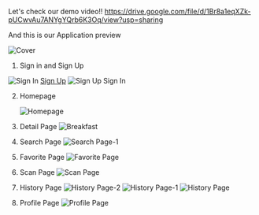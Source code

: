 Let's check our demo video!!
https://drive.google.com/file/d/1Br8a1eqXZk-pUCwvAu7ANYgYQrb6K3Oq/view?usp=sharing

And this is our Application preview

![Cover](https://github.com/user-attachments/assets/c2b7b2a1-ec6f-48f3-87de-b645440f5eaa)

1. Sign in and Sign Up

![Sign In](https://github.com/user-attachments/assets/82368d68-fc4c-4267-a0e9-92e2cf2cd952)
[Sign Up](https://github.com/user-attachments/assets/3c8067ee-7bc5-44c7-8720-3f8e51da12b3)
![Sign Up   Sign In](https://github.com/user-attachments/assets/399c67bf-7968-4dde-bdd0-e5d789fa08a3)

2. Homepage

   ![Homepage](https://github.com/user-attachments/assets/eef90791-5722-4556-9e78-0a2e0db28188)

3. Detail Page
   ![Breakfast](https://github.com/user-attachments/assets/34b65371-7b3e-4b12-9665-6fb1756a756d)

4. Search Page
   ![Search Page-1](https://github.com/user-attachments/assets/76893e13-7450-4b04-9571-acf070c2b815)

5. Favorite Page
   ![Favorite Page](https://github.com/user-attachments/assets/f24914de-f4e8-4df2-8a37-94cee4c5884f)

7. Scan Page
   ![Scan  Page](https://github.com/user-attachments/assets/0d9acd5d-61a3-42b6-8d1c-032af804c116)

9. History Page
    ![History Page-2](https://github.com/user-attachments/assets/0a2cc0fc-6ce8-4e99-a419-67699e5ab8e0)
    ![History Page-1](https://github.com/user-attachments/assets/21749f6c-2734-45d6-8e71-76443365a40d)
    ![History Page](https://github.com/user-attachments/assets/b4dbac08-6d38-4275-8edf-3d4e6d82d295)

11. Profile Page
    ![Profile Page](https://github.com/user-attachments/assets/61d1e230-d9de-4ea3-bcff-e92ac01da002)
